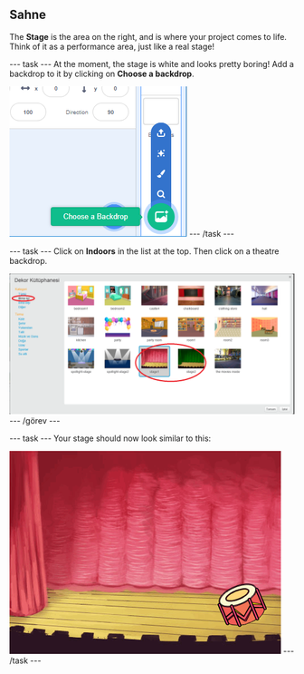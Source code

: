 ## Sahne

The **Stage** is the area on the right, and is where your project comes to life. Think of it as a performance area, just like a real stage!

\--- task \--- At the moment, the stage is white and looks pretty boring! Add a backdrop to it by clicking on **Choose a backdrop**.

![ekran görüntüsü](images/band-stage-choose.png) \--- /task \---

\--- task \--- Click on **Indoors** in the list at the top. Then click on a theatre backdrop.

![ekran alıntısı](images/band-backdrop.png) \--- /görev \---

\--- task \--- Your stage should now look similar to this:

![ekran görüntüsü](images/band-stage.png) \--- /task \---